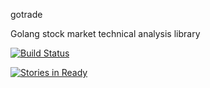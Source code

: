 gotrade

Golang stock market technical analysis library

[![Build Status](https://travis-ci.org/thetruetrade/gotrade.svg?branch=dev)](https://travis-ci.org/thetruetrade/gotrade)


[![Stories in Ready](https://badge.waffle.io/thetruetrade/gotrade.png?label=ready&title=Ready)](https://waffle.io/thetruetrade/gotrade)
